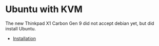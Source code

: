 # Ubuntu with KVM

The new Thinkpad X1 Carbon Gen 9 did not accept debian yet, but did install Ubuntu.

* [Installation](Installation.md)